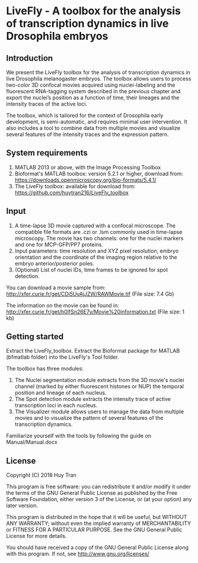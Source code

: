 # **LiveFly** - A toolbox for the analysis of transcription dynamics in live Drosophila embryos

## Introduction

We present the LiveFly toolbox for the analysis of transcription dynamics in live Drosophila melanogaster embryos. The toolbox allows users to process two-color 3D confocal movies acquired using nuclei-labeling and the fluorescent RNA-tagging system described in the previous chapter and export the nuclei’s position as a function of time, their lineages and the intensity traces of the active loci.

The toolbox, which is tailored for the context of Drosophila early development, is semi-automatic, and requires minimal user intervention. It also includes a tool to combine data from multiple movies and visualize several features of the intensity traces and the expression pattern.

## System requirements

1. MATLAB 2013 or above, with the Image Processing Toolbox
2. Bioformat's MATLAB toolbox: version 5.2.1 or higher, download from: https://downloads.openmicroscopy.org/bio-formats/5.4.1/
3. The LiveFly toolbox: available for download from: https://github.com/huytran216/LiveFly_toolbox

## Input

1.	A time-lapse 3D movie captured with a confocal microscope. The compatible file formats are .czi or .lsm commonly used in time-lapse microscopy. The movie has two channels: one for the nuclei markers and one for MCP-GFP/PP7 proteins.
2.	Input parameters: time resolution and XYZ pixel resolution, embryo orientation and the coordinate of the imaging region relative to the embryo anterior/posterior poles.
3.	(Optional) List of nuclei IDs, time frames to be ignored for spot detection.

You can download a movie sample from: http://xfer.curie.fr/get/CDi5UvAjJZW/RAWMovie.tif (File size: 7.4 Gb)

The information on the movie can be found in: http://xfer.curie.fr/get/h0lfSn26E7y/Movie%20information.txt (File size: 1 kb)

## Getting started

Extract the LiveFly_toolbox. Extract the Bioformat package for MATLAB (bfmatlab folder) into the LiveFly's Tool folder.

The toolbox has three modules:
1. The Nuclei segmentation module extracts from the 3D movie's nuclei channel (marked by either fluorescent histones or NUP) the temporal position and lineage of each nucleus.
2. The Spot detection module extracts the intensity trace of active transcription loci in each nucleus.
3. The Visualizer module allows users to manage the data from multiple movies and to visualize the pattern of several features of the transcription dynamics.

Familiarize yourself with the tools by following the guide on Manual/Manual.docx

## License

Copyright (C) 2018 Huy Tran

This program is free software: you can redistribute it and/or modify
it under the terms of the GNU General Public License as published by
the Free Software Foundation, either version 3 of the License, or
(at your option) any later version.

This program is distributed in the hope that it will be useful,
but WITHOUT ANY WARRANTY; without even the implied warranty of
MERCHANTABILITY or FITNESS FOR A PARTICULAR PURPOSE.  See the
GNU General Public License for more details.

You should have received a copy of the GNU General Public License
along with this program.  If not, see <http://www.gnu.org/licenses/>
